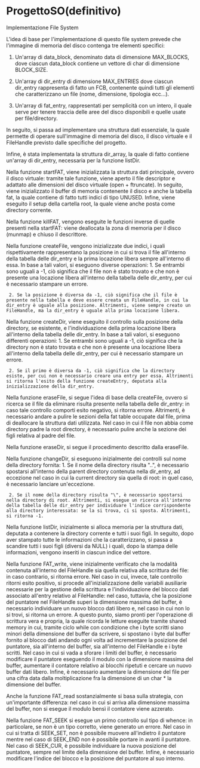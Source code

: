 # ProgettoSO(definitivo)
 Implementazione File System

L'idea di base per l'implementazione di questo file system prevede che l'immagine di memoria del disco contenga tre elementi specifici:
   1. Un'array di data_block, denominato data di dimensione MAX_BLOCKS, dove ciascun data_block contiene un vettore di char di dimensione BLOCK_SIZE.

   2. Un'array di dir_entry di dimensione MAX_ENTRIES dove ciascun dir_entry rappresenta di fatto un FCB, contenente quindi tutti gli elementi che caratterizzano un file (nome, dimensione, tipologia ecc...).

   3. Un'array di fat_entry, rappresentati per semplicità con un intero, il quale serve per tenere traccia delle aree del disco disponibili e quelle usate per file/directory.


In seguito, si passa ad implementare una struttura dati essenziale, la quale permette di operare sull'immagine di memoria del disco, il disco virtuale e il FileHandle previsto dalle specifiche del progetto.

Infine, è stata implementata la struttura dir_array, la quale di fatto contiene un'array di dir_entry, necessaria per la funzione listDir.


Nella funzione startFAT, viene inizializzata la struttura dati principale, ovvero il disco virtuale: tramite tale funzione, viene aperto il file descriptor e adattato alle dimensioni del disco virtuale (open + ftruncate). In seguito, viene inizializzato il buffer di memoria contenente il disco e anche la tabella fat, la quale contiene di fatto tutti indici di tipo UNUSED. Infine, viene eseguito il setup della cartella root, la quale viene anche posta come directory corrente.


Nella funzione killFAT, vengono eseguite le funzioni inverse di quelle presenti nella startFAT: viene deallocata la zona di memoria per il disco (munmap) e chiuso il descrittore.

Nella funzione createFile, vengono inizializzate due indici, i quali rispettivamente rappresentano la posizione in cui si trova il file all'interno della tabella delle dir_entry e la prima locazione libera sempre all'interno di essa. In base a tali valori, si eseguono diverse operazioni:
     1. Se entrambi sono uguali a -1, ciò significa che il file non è stato trovato e che non è presente una locazione libera all'interno della tabella delle dir_entry, per cui è necessario stampare un errore.

     2. Se la posizione è diversa da -1, ciò significa che il file è presente nella tabella e deve essere creata un FileHandle, in cui la dir_entry è uguale alla posizione. Altrimenti, viene sempre creato un FileHandle, ma la dir_entry è uguale alla prima locazione libera.


Nella funzione createDir, viene eseguito il controllo sulla posizione della directory, se esistente, e l'individuazione della prima locazione libera all'interno della tabella delle dir_entry. In base a tali valori, si eseguono differenti operazioni:
     1. Se entrambi sono uguali a -1, ciò significa che la directory non è stato trovata e che non è presente una locazione libera all'interno della tabella delle dir_entry, per cui è necessario stampare un errore.

     2. Se il primo è diversa da -1, ciò significa che la directory esiste, per cui non è necessario creare una entry per essa. Altrimenti si ritorna l'esito della funzione createEntry, deputata alla inizializzazione della dir_entry.

Nella funzione eraseFile, si segue l'idea di base della createFile, ovvero si ricerca se il file da eliminare risulta presente nella tabella delle dir_entry: in caso tale controllo comporti esito negativo, si ritorna errore. Altrimenti, è necessario andare a pulire le sezioni della fat table occupate dal file, prima di deallocare la struttura dati utilizzata. Nel caso in cui il file non abbia come directory padre la root directory, è necessario pulire anche la sezione dei figli relativa al padre del file.

Nella funzione eraseDir, si segue il procedimento descritto dalla eraseFile.

Nella funzione changeDir, si eseguono inizialmente dei controlli sul nome della directory fornita:
     1. Se il nome della directory risulta "..", è necessario spostarsi all'interno della parent directory contenuta nella dir_entry, ad eccezione nel caso in cui la current directory sia quella di root: in quel caso, è necessario lanciare un'eccezione.

     2. Se il nome della directory risulta "\", è necessario spostarsi nella directory di root. Altrimenti, si esegue un ricerca all'interno della tabella delle dir_entry per individuare l'indice corrispondente alla directory interessata: se la si trova, ci si sposta. Altrimenti, si ritorna -1.

Nella funzione listDir, inizialmente si alloca memoria per la struttura dati, deputata a contenere la directory corrente e tutti i suoi figli. In seguito, dopo aver stampato tutte le informazioni che la caratterizzano, si passa a scandire tutti i suoi figli (diversi da NULL) i quali, dopo la stampa delle informazioni, vengono inseriti in ciascun indice del vettore.


Nella funzione FAT_write, viene inizialmente verificato che la modalità contenuta all'interno del FileHandle sia quella relativa alla scrittura dei file: in caso contrario, si ritorna errore. Nel caso in cui, invece, tale controllo ritorni esito positivo, si procede all'inizializzazione delle variabili ausiliarie necessarie per la gestione della scrittura e l'individuazione del blocco dati associato all'entry relativo al FileHandle: nel caso, tuttavia, che la posizione del puntatore nel FileHandle superi la dimensione massima del buffer, è necessario individuare un nuovo blocco dati libero e, nel caso in cui non lo si trovi, si ritorna un errore. A questo punto, siamo pronti per l'operazione di scrittura vera e propria, la quale ricorda le letture eseguite tramite shared memory in cui, tramite ciclo while con condizione che i byte scritti siano minori della dimensione del buffer da scrivere, si spostano i byte dal buffer fornito al blocco dati andando ogni volta ad incrementare la posizione del puntatore, sia all'interno del buffer, sia all'interno del FileHandle e i byte scritti. Nel caso in cui si vada a sforare i limiti del buffer, è necessario modificare il puntatore eseguendo il modulo con la dimensione massima del buffer, aumentare il contatore relativo ai blocchi ripetuti e cercare un nuovo buffer dati libero. Infine, è necessario aumentare la dimensione del file per una cifra data dalla moltiplicazione fra la dimensione di un char * la dimensione del buffer.

Anche la funzione FAT_read sostanzialmente si basa sulla strategia, con un'importante differenza: nel caso in cui si arriva alla dimensione massima del buffer, non si esegue il modulo bensì il contatore viene azzerato.

Nella funzione FAT_SEEK si esegue un primo controllo sul tipo di whence: in particolare, se non è un tipo corretto, viene generato un errore. Nel caso in cui si tratta di SEEK_SET, non è possibile muovere all'indietro il puntatore mentre nel caso di SEEK_END non è possibile portare in avanti il puntatore. Nel caso di SEEK_CUR, è possibile individuare la nuova posizione del puntatore, sempre nel limite della dimensione del buffer. Infine, è necessario modificare l'indice del blocco e la posizione del puntatore al suo interno.